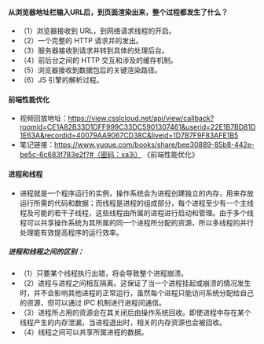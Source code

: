 #### 从浏览器地址栏输入URL后，到页面渲染出来，整个过程都发生了什么？
* （1）浏览器接收到 URL，到网络请求线程的开启。
* （2）一个完整的 HTTP 请求并的发出。
* （3）服务器接收到请求并转到具体的处理后台。
* （4）前后台之间的 HTTP 交互和涉及的缓存机制。
* （5）浏览器接收到数据包后的关键渲染路径。
* （6）JS 引擎的解析过程。



#### 前端性能优化
* 视频回放地址：https://view.csslcloud.net/api/view/callback?roomid=CE1A82B33D1DFF999C33DC5901307461&userid=22E1B7BD81D1E63A&recordid=40079AA9067CD38C&liveid=1D7B7F9F83AFE1B5
* 笔记链接：https://www.yuque.com/books/share/bee30889-85b8-442e-be5c-6c683f783e2f?#（密码：xa3i） 《前端性能优化》

#### 进程和线程
* 进程就是一个程序运行的实例，操作系统会为进程创建独立的内存，用来存放运行所需的代码和数据；而线程是进程的组成部分，每个进程至少有一个主线程及可能的若干子线程，这些线程由所属的进程进行启动和管理。由于多个线程可以共享操作系统为其所属的同一个进程所分配的资源，所以多线程的并行处理能有效提高程序的运行效率。
##### 进程和线程之间的区别：
* （1）只要某个线程执行出错，将会导致整个进程崩溃。
* （2）进程与进程之间相互隔离。这保证了当一个进程挂起或崩溃的情况发生时，并不会影响其他进程的正常运行，虽然每个进程只能访问系统分配给自己的资源，但可以通过 IPC 机制进行进程间通信。
* （3）进程所占用的资源会在其关闭后由操作系统回收。即使进程中存在某个线程产生的内存泄漏，当进程退出时，相关的内存资源也会被回收。
* （4）线程之间可以共享所属进程的数据。

